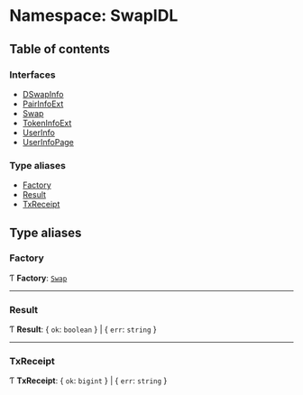 # Namespace: SwapIDL

## Table of contents

### Interfaces

- [DSwapInfo](../interfaces/SwapIDL.DSwapInfo.md)
- [PairInfoExt](../interfaces/SwapIDL.PairInfoExt.md)
- [Swap](../interfaces/SwapIDL.Swap.md)
- [TokenInfoExt](../interfaces/SwapIDL.TokenInfoExt.md)
- [UserInfo](../interfaces/SwapIDL.UserInfo.md)
- [UserInfoPage](../interfaces/SwapIDL.UserInfoPage.md)

### Type aliases

- [Factory](SwapIDL.md#factory)
- [Result](SwapIDL.md#result)
- [TxReceipt](SwapIDL.md#txreceipt)

## Type aliases

### Factory

Ƭ **Factory**: [`Swap`](../interfaces/SwapIDL.Swap.md)

___

### Result

Ƭ **Result**: { `ok`: `boolean`  } \| { `err`: `string`  }

___

### TxReceipt

Ƭ **TxReceipt**: { `ok`: `bigint`  } \| { `err`: `string`  }
